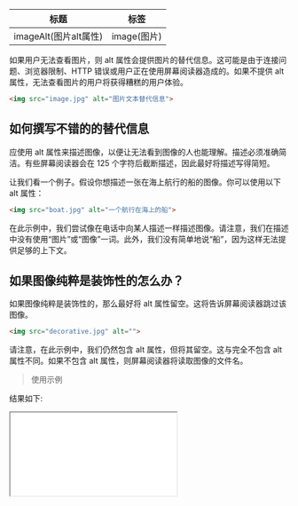 | 标题                           | 标签       |
| ------------------------------ | ---------- |
| imageAlt(图片alt属性) | image(图片) |

如果用户无法查看图片，则 alt 属性会提供图片的替代信息。这可能是由于连接问题、浏览器限制、HTTP 错误或用户正在使用屏幕阅读器造成的。如果不提供 alt 属性，无法查看图片的用户将获得糟糕的用户体验。

```html
<img src="image.jpg" alt="图片文本替代信息">
```

## 如何撰写不错的的替代信息

应使用 alt 属性来描述图像，以便让无法看到图像的人也能理解。描述必须准确简洁。有些屏幕阅读器会在 125 个字符后截断描述，因此最好将描述写得简短。

让我们看一个例子。假设你想描述一张在海上航行的船的图像。你可以使用以下 alt 属性：

```html
<img src="boat.jpg" alt="一个航行在海上的船">
```

在此示例中，我们尝试像在电话中向某人描述一样描述图像。请注意，我们在描述中没有使用“图片”或“图像”一词。此外，我们没有简单地说“船”，因为这样无法提供足够的上下文。

## 如果图像纯粹是装饰性的怎么办？

如果图像纯粹是装饰性的，那么最好将 alt 属性留空。这将告诉屏幕阅读器跳过该图像。

```html
<img src="decorative.jpg" alt="">
```

请注意，在此示例中，我们仍然包含 alt 属性，但将其留空。这与完全不包含 alt 属性不同。如果不包含 alt 属性，则屏幕阅读器将读取图像的文件名。

> 使用示例

<div class="code-editor" data-url="codes/html/html/image-alt.html" data-language="html"></div>

结果如下:

<iframe src="codes/html/html/image-alt.html"></iframe>